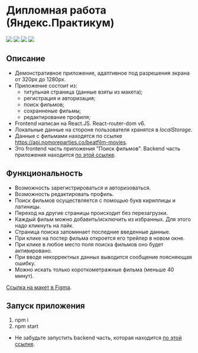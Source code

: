 # Дипломная работа (Яндекс.Практикум)

![](https://shields.io/badge/-HTML-orange) 
![](https://shields.io/badge/-CSS-blue)
![](https://shields.io/badge/-JavaScript-yellow)
![](https://shields.io/badge/-React.JS-05D9FF)

## Описание

- Демонстративное приложение, адаптивное под разрешения экрана от 320px до 1280px.
- Приложение состоит из:
    - титульная страница (данные взяты из макета);
    - регистрация и авторизация;
    - поиск фильмов;
    - сохранненые фильмы;
    - редактирование профиля;
 - Frontend написан на React.JS. React-router-dom v6.
 - Локальные данные на стороне пользователя хранятся в *localStorage*.
 - Данные с фильмами находятся по ссылке https://api.nomoreparties.co/beatfilm-movies.
 - Это frontend часть приложения "Поиск фильмов". Backend часть приложения находится [по этой ссылке](https://github.com/tyt34/movies-explorer-api). 

## Функциональность

* Возможность зарегистрироваться и авторизоваться.
* Возможность редактировать профиль.
* Поиск фильмов осуществляется с помощью букв кириллицы и латиницы. 
* Переход на другие страницы происходит без перезагрузки. 
* Каждый фильм можно добавить/исключить из избранных. Для этого надо кликнуть на лайк.
* Страница поиска запоминает последние введенные данные. 
* При клике на постер фильма откроется его трейлер в новом окне.
* При клике в любое место поля поиска фильмов оно будет активировано.
* При вводе некорректных данных выводится сообщение поясняющая ошибку. 
* Можно искать только короткометражные фильма (меньше 40 минут).

[Ссылка на макет в Figma](https://www.figma.com/file/cASM20ikAsPlTi2doec68Q/Diploma?node-id=932%3A3320).

## Запуск приложения
1. npm i
2. npm start

- Не забудьте запустить backend часть, которая находится [по этой ссылке](https://github.com/tyt34/movies-explorer-api). 
